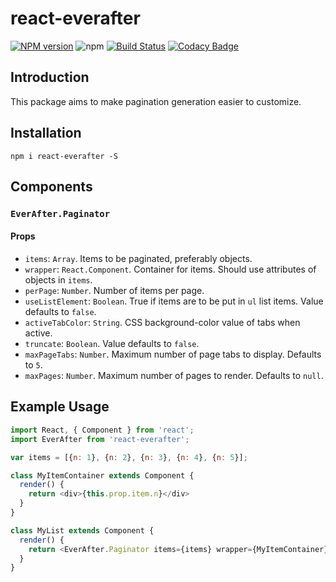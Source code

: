 # react-everafter

[![NPM version](https://img.shields.io/npm/v/react-everafter.svg?style=flat)](https://www.npmjs.com/package/react-everafter)
![npm](https://img.shields.io/npm/dt/react-everafter.svg)
[![Build Status](https://travis-ci.org/dchan3/react-everafter.svg?branch=master)](https://travis-ci.org/dchan3/react-everafter)
[![Codacy Badge](https://api.codacy.com/project/badge/Grade/453fef0486e84ef1b3d6e5ce57120446)](https://www.codacy.com/app/dchan3/react-everafter?utm_source=github.com&amp;utm_medium=referral&amp;utm_content=dchan3/react-everafter&amp;utm_campaign=Badge_Grade)

## Introduction
This package aims to make pagination generation easier to customize.

## Installation
`npm i react-everafter -S`

## Components
### `EverAfter.Paginator`
#### Props
-   `items`: `Array`. Items to be paginated, preferably objects.
-   `wrapper`: `React.Component`. Container for items. Should use attributes of objects in `items`.
-   `perPage`: `Number`. Number of items per page.
-   `useListElement`: `Boolean`. True if items are to be put in `ul` list items. Value defaults to `false`.
-   `activeTabColor`: `String`. CSS background-color value of tabs when active.
-   `truncate`: `Boolean`. Value defaults to `false`.
-   `maxPageTabs`: `Number`. Maximum number of page tabs to display. Defaults to `5`.
-   `maxPages`: `Number`. Maximum number of pages to render. Defaults to `null`.

## Example Usage
```Javascript
import React, { Component } from 'react';
import EverAfter from 'react-everafter';

var items = [{n: 1}, {n: 2}, {n: 3}, {n: 4}, {n: 5}];

class MyItemContainer extends Component {
  render() {
    return <div>{this.prop.item.n}</div>
  }
}

class MyList extends Component {
  render() {
    return <EverAfter.Paginator items={items} wrapper={MyItemContainer} perPage={2} useListElement={true} />
  }
}
```
